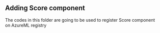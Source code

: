 ## Adding Score component

The codes in this folder are going to be used to register Score component on AzureML registry
